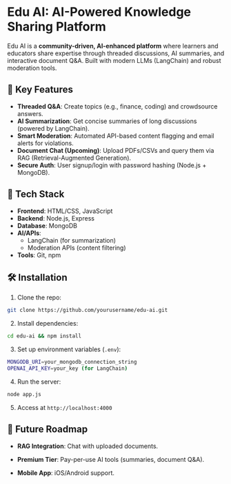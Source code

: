 # Edu AI: AI-Powered Knowledge Sharing Platform

Edu AI is a **community-driven, AI-enhanced platform** where learners and educators share expertise through threaded discussions, AI summaries, and interactive document Q&A. Built with modern LLMs (LangChain) and robust moderation tools.

## 🚀 Key Features
- **Threaded Q&A**: Create topics (e.g., finance, coding) and crowdsource answers.
- **AI Summarization**: Get concise summaries of long discussions (powered by LangChain).
- **Smart Moderation**: Automated API-based content flagging and email alerts for violations.
- **Document Chat (Upcoming)**: Upload PDFs/CSVs and query them via RAG (Retrieval-Augmented Generation).
- **Secure Auth**: User signup/login with password hashing (Node.js + MongoDB).

## 🔧 Tech Stack
- **Frontend**: HTML/CSS, JavaScript
- **Backend**: Node.js, Express
- **Database**: MongoDB
- **AI/APIs**: 
  - LangChain (for summarization)
  - Moderation APIs (content filtering)
- **Tools**: Git, npm

##  🛠️ Installation

 1. Clone the repo:
 ```bash
 git clone https://github.com/yourusername/edu-ai.git 
 ```
 
 2. Install dependencies:
```bash
cd edu-ai && npm install
```
 3. Set up environment variables (`.env`):
```bash
MONGODB_URI=your_mongodb_connection_string
OPENAI_API_KEY=your_key (for LangChain)
```
 4. Run the server:
```bash
node app.js
```
 5. Access at `http://localhost:4000`
 
## 🌟 Future Roadmap

-   **RAG Integration**: Chat with uploaded documents.
    
-   **Premium Tier**: Pay-per-use AI tools (summaries, document Q&A).
    
-   **Mobile App**: iOS/Android support.
    